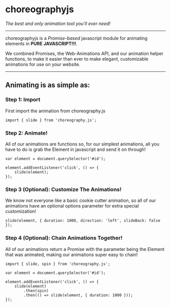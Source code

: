 # choreographyjs

*The best and only animation tool you'll ever need!*

---

choreographyjs is a *Promise-based* javascript module for animating elements in **PURE JAVASCRIPT!!!**.

We combined Promises, the Web-Animations API, and our animation helper functions, to make it easier than ever to make elegant, customizable animations for use on your website.

---

## Animating is as simple as:

### Step 1: Import

First import the animation from choreography.js

```
import { slide } from 'choreography.js';

```

### Step 2: Animate!

All of our animations are functions so, for our simplest animations, all you have to do is grab the Element in javascript and send it on through!

```
var element = document.querySelector('#id');

element.addEventListener('click', () => {
    slide(element);
});

```

### Step 3 (Optional): Customize The Animations!

We know not everyone like a basic cookie cutter animation, so all of our animations have an optional options parameter for extra special customization!

```
slide(element, { duration: 1000, direction: 'left', slideBack: false });
```

### Step 4 (Optional): Chain Animations Together!

All of our animations return a Promise with the parameter being the Element that was animated, making our animations super easy to chain!

```
import { slide, spin } from 'choreography.js';

var element = document.querySelector('#id');

element.addEventListener('click', () => {
    slide(element)
        .then(spin)
        .then(() => slide(element, { duration: 1000 }));
});
```